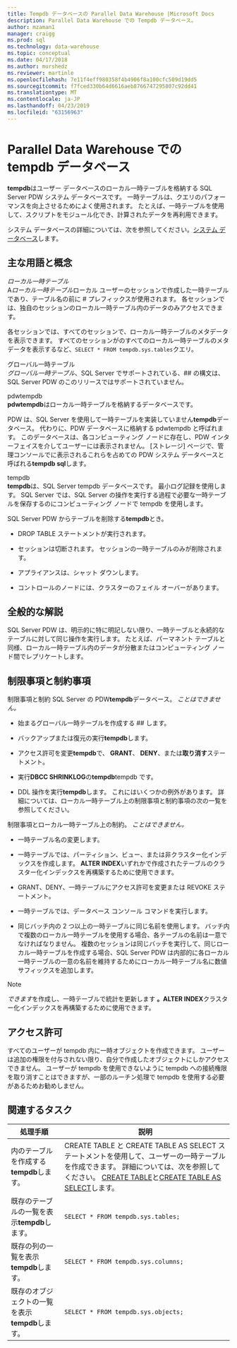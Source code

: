 ```yaml
---
title: Tempdb データベースの Parallel Data Warehouse |Microsoft Docs
description: Parallel Data Warehouse での Tempdb データベース。
author: mzaman1
manager: craigg
ms.prod: sql
ms.technology: data-warehouse
ms.topic: conceptual
ms.date: 04/17/2018
ms.author: murshedz
ms.reviewer: martinle
ms.openlocfilehash: 7e11f4eff980358f4b4906f8a100cfc509d19dd5
ms.sourcegitcommit: f7fced330b64d6616aeb8766747295807c92dd41
ms.translationtype: MT
ms.contentlocale: ja-JP
ms.lasthandoff: 04/23/2019
ms.locfileid: "63156963"
---
```

# <a name="tempdb-database-in-parallel-data-warehouse"></a>Parallel Data Warehouse での tempdb データベース
**tempdb**はユーザー データベースのローカル一時テーブルを格納する SQL Server PDW システム データベースです。 一時テーブルは、クエリのパフォーマンスを向上させるためによく使用されます。 たとえば、一時テーブルを使用して、スクリプトをモジュール化でき、計算されたデータを再利用できます。  
  
システム データベースの詳細については、次を参照してください。[システム データベース](system-databases.md)します。  
  
## <a name="Basics"></a>主な用語と概念  
*ローカル一時テーブル*  
A*ローカル一時テーブル*ローカル ユーザーのセッションで作成した一時テーブルであり、テーブル名の前に # プレフィックスが使用されます。 各セッションでは、独自のセッションのローカル一時テーブル内のデータのみアクセスできます。  
  
各セッションでは、すべてのセッションで、ローカル一時テーブルのメタデータを表示できます。 すべてのセッションがのすべてのローカル一時テーブルのメタデータを表示するなど、`SELECT * FROM tempdb.sys.tables`クエリ。  
  
グローバル一時テーブル  
*グローバル一時テーブル*、SQL Server でサポートされている、## の構文は、SQL Server PDW のこのリリースではサポートされていません。  
  
pdwtempdb  
**pdwtempdb**はローカル一時テーブルを格納するデータベースです。  
  
PDW は、SQL Server を使用して一時テーブルを実装していません**tempdb**データベース。 代わりに、PDW データベースに格納する pdwtempdb と呼ばれます。 このデータベースは、各コンピューティング ノードに存在し、PDW インターフェイスを介してユーザーには表示されません。 [ストレージ] ページで、管理コンソールでに表示されるこれらを占めての PDW システム データベースと呼ばれる**tempdb sql**します。  
  
tempdb  
**tempdb**は、SQL Server tempdb データベースです。 最小ログ記録を使用します。 SQL Server では、SQL Server の操作を実行する過程で必要な一時テーブルを保存するのにコンピューティング ノードで tempdb を使用します。  
  
SQL Server PDW からテーブルを削除する**tempdb**とき。  
  
-   DROP TABLE ステートメントが実行されます。  
  
-   セッションは切断されます。 セッションの一時テーブルのみが削除されます。  
  
-   アプライアンスは、シャット ダウンします。  
  
-   コントロールのノードには、クラスターのフェイル オーバーがあります。  
  
## <a name="general-remarks"></a>全般的な解説  
SQL Server PDW は、明示的に特に明記しない限り、一時テーブルと永続的なテーブルに対して同じ操作を実行します。 たとえば、パーマネント テーブルと同様、ローカル一時テーブル内のデータが分散またはコンピューティング ノード間でレプリケートします。  
  
## <a name="LimitationsRestrictions"></a>制限事項と制約事項  
制限事項と制約 SQL Server の PDW**tempdb**データベース。 *ことはできません。*  
  
-   始まるグローバル一時テーブルを作成する ## します。  
  
-   バックアップまたは復元の実行**tempdb**します。  
  
-   アクセス許可を変更**tempdb**で、 **GRANT**、 **DENY**、または**取り消す**ステートメント。  
  
-   実行**DBCC SHRINKLOG**の**tempdb**tempdb です。  
  
-   DDL 操作を実行**tempdb**します。 これにはいくつかの例外があります。 詳細については、ローカル一時テーブル上の制限事項と制約事項の次の一覧を参照してください。  
  
制限事項とローカル一時テーブル上の制約。 *ことはできません。*  
  
-   一時テーブル名の変更します。  
  
-   一時テーブルでは、パーティション、ビュー、または非クラスター化インデックスを作成します。 **ALTER INDEX**いずれかで作成されたテーブルのクラスター化インデックスを再構築するために使用できます。  
  
-   GRANT、DENY、一時テーブルにアクセス許可を変更または REVOKE ステートメント。  
  
-   一時テーブルでは、データベース コンソール コマンドを実行します。  
  
-   同じバッチ内の 2 つ以上の一時テーブルに同じ名前を使用します。 バッチ内で複数のローカル一時テーブルを使用する場合、各テーブルの名前は一意でなければなりません。 複数のセッションは同じバッチを実行して、同じローカル一時テーブルを作成する場合、SQL Server PDW は内部的に各ローカル一時テーブルの一意の名前を維持するためにローカル一時テーブル名に数値サフィックスを追加します。  
  
> [!NOTE]  
> *できます*を作成し、一時テーブルで統計を更新します **。ALTER INDEX**クラスター化インデックスを再構築するために使用できます。  
  
## <a name="permissions"></a>アクセス許可  
すべてのユーザーが tempdb 内に一時オブジェクトを作成できます。 ユーザーは追加の権限を付与されない限り、自分で作成したオブジェクトにしかアクセスできません。 ユーザーが tempdb を使用できないように tempdb への接続権限を取り消すことはできますが、一部のルーチン処理で tempdb を使用する必要があるためお勧めしません。  
  
## <a name="RelatedTasks"></a>関連するタスク  
  
|処理手順|説明|  
|---------|---------------|  
|内のテーブルを作成する**tempdb**します。|CREATE TABLE と CREATE TABLE AS SELECT ステートメントを使用して、ユーザーの一時テーブルを作成できます。 詳細については、次を参照してください。 [CREATE TABLE](../t-sql/statements/create-table-azure-sql-data-warehouse.md)と[CREATE TABLE AS SELECT](../t-sql/statements/create-table-as-select-azure-sql-data-warehouse.md)します。|  
|既存のテーブルの一覧を表示**tempdb**します。|`SELECT * FROM tempdb.sys.tables;`|  
|既存の列の一覧を表示**tempdb**します。|`SELECT * FROM tempdb.sys.columns;`|  
|既存のオブジェクトの一覧を表示**tempdb**します。|`SELECT * FROM tempdb.sys.objects;`|  
  
<!-- MISSING LINKS 
## See Also  
[Common Metadata Query Examples &#40;SQL Server PDW&#41;](../sqlpdw/common-metadata-query-examples-sql-server-pdw.md)  
-->
  

